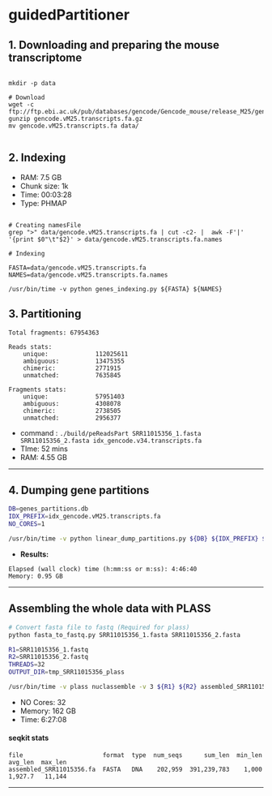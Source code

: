 # guidedPartitioner


## 1. Downloading and preparing the mouse transcriptome

```shell script

mkdir -p data

# Download
wget -c ftp://ftp.ebi.ac.uk/pub/databases/gencode/Gencode_mouse/release_M25/gencode.vM25.transcripts.fa.gz
gunzip gencode.vM25.transcripts.fa.gz
mv gencode.vM25.transcripts.fa data/


```

## 2. Indexing

- RAM: 7.5 GB
- Chunk size: 1k
- Time: 00:03:28
- Type: PHMAP

```shell script

# Creating namesFile
grep ">" data/gencode.vM25.transcripts.fa | cut -c2- |  awk -F'|' '{print $0"\t"$2}' > data/gencode.vM25.transcripts.fa.names

# Indexing

FASTA=data/gencode.vM25.transcripts.fa
NAMES=data/gencode.vM25.transcripts.fa.names

/usr/bin/time -v python genes_indexing.py ${FASTA} ${NAMES}

```

## 3. Partitioning

```text
Total fragments: 67954363

Reads stats:
	unique:             112025611
	ambiguous:          13475355
	chimeric:           2771915
	unmatched:          7635845

Fragments stats:
	unique:             57951403
	ambiguous:          4308078
	chimeric:           2738505
	unmatched:          2956377
```

- command : `./build/peReadsPart SRR11015356_1.fasta SRR11015356_2.fasta idx_gencode.v34.transcripts.fa`
- TIme: 52 mins
- RAM: 4.55 GB

---

## 4. Dumping gene partitions

```bash
DB=genes_partitions.db
IDX_PREFIX=idx_gencode.vM25.transcripts.fa
NO_CORES=1

/usr/bin/time -v python linear_dump_partitions.py ${DB} ${IDX_PREFIX} ${NO_CORES}
```

- **Results:**

```text
Elapsed (wall clock) time (h:mm:ss or m:ss): 4:46:40
Memory: 0.95 GB
```

---

## Assembling the whole data with **PLASS**

```bash
# Convert fasta file to fastq (Required for plass)
python fasta_to_fastq.py SRR11015356_1.fasta SRR11015356_2.fasta

R1=SRR11015356_1.fastq
R2=SRR11015356_2.fastq
THREADS=32
OUTPUT_DIR=tmp_SRR11015356_plass

/usr/bin/time -v plass nuclassemble -v 3 ${R1} ${R2} assembled_SRR11015356.fa ${OUTPUT_DIR} --threads ${THREADS}

```

- NO Cores: 32
- Memory: 162 GB
- Time: 6:27:08

#### **seqkit stats**

```tsv
file                      format  type  num_seqs      sum_len  min_len  avg_len  max_len
assembled_SRR11015356.fa  FASTA   DNA    202,959  391,239,783    1,000  1,927.7   11,144
```

---


